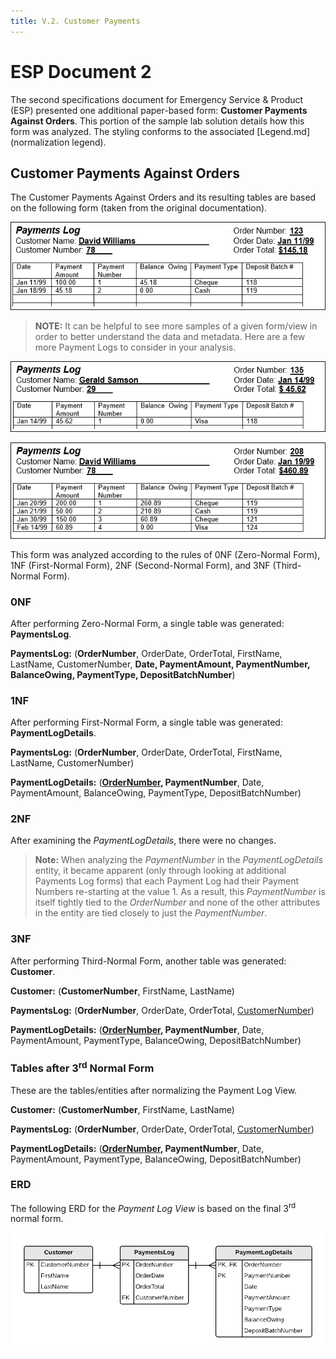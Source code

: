 ```yaml
---
title: V.2. Customer Payments
---
```

# ESP Document 2

The second specifications document for Emergency Service & Product (ESP) presented one additional paper-based form: **Customer Payments Against Orders**. This portion of the sample lab solution details how this form was analyzed. The styling conforms to the associated [Legend.md](normalization legend).

## Customer Payments Against Orders

The Customer Payments Against Orders and its resulting tables are based on the following form (taken from the original documentation).

![](./ESP-2-Payments-Log-View-A.png)

> **NOTE:** It can be helpful to see more samples of a given form/view in order to better understand the data and metadata. Here are a few more Payment Logs to consider in your analysis.

![](./ESP-2-Payments-Log-View-B.png)

![](./ESP-2-Payments-Log-View-C.png)
 
This form was analyzed according to the rules of 0NF (Zero-Normal Form), 1NF (First-Normal Form), 2NF (Second-Normal Form), and 3NF (Third-Normal Form).

### 0NF

After performing Zero-Normal Form, a single table was generated: **PaymentsLog**.

**PaymentsLog:** (<b class="pk">OrderNumber</b>, OrderDate, OrderTotal, FirstName, LastName, CustomerNumber, <b class="rg">Date, PaymentAmount, PaymentNumber, BalanceOwing, PaymentType, DepositBatchNumber</b>)

### 1NF

After performing First-Normal Form, a single table was generated: **PaymentLogDetails**.

**PaymentsLog:** (<b class="pk">OrderNumber</b>, OrderDate, OrderTotal, FirstName, LastName, CustomerNumber)

**PaymentLogDetails:** (<b class="pk"><u class="fk">OrderNumber</u>, PaymentNumber</b>, Date, PaymentAmount, BalanceOwing, PaymentType, DepositBatchNumber)

### 2NF

After examining the *PaymentLogDetails*, there were no changes.

> **Note:** When analyzing the *PaymentNumber* in the *PaymentLogDetails* entity, it became apparent (only through looking at additional Payments Log forms) that each Payment Log had their Payment Numbers re-starting at the value 1. As a result, this *PaymentNumber* is itself tightly tied to the *OrderNumber* and none of the other attributes in the entity are tied closely to just the *PaymentNumber*.

### 3NF

After performing Third-Normal Form, another table was generated: **Customer**.

**Customer:** (<b class="pk">CustomerNumber</b>, FirstName, LastName)

**PaymentsLog:** (<b class="pk">OrderNumber</b>, OrderDate, OrderTotal, <u class="fk">CustomerNumber</u>)

**PaymentLogDetails:** (<b class="pk"><u class="fk">OrderNumber</u>, PaymentNumber</b>, Date, PaymentAmount, PaymentType, BalanceOwing, DepositBatchNumber)

### Tables after 3<sup>rd</sup> Normal Form

These are the tables/entities after normalizing the Payment Log View.

**Customer:** (<b class="pk">CustomerNumber</b>, FirstName, LastName)

**PaymentsLog:** (<b class="pk">OrderNumber</b>, OrderDate, OrderTotal, <u class="fk">CustomerNumber</u>)

**PaymentLogDetails:** (<b class="pk"><u class="fk">OrderNumber</u>, PaymentNumber</b>, Date, PaymentAmount, PaymentType, BalanceOwing, DepositBatchNumber)

### ERD

The following ERD for the *Payment Log View* is based on the final 3<sup>rd</sup> normal form.

![](./ESP-2-ERD-PaymentLogView.png)
